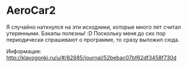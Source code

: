 # AeroCar2

Я случайно наткнулся на эти исходники, которые много лет считал утерянными. Бэкапы полезны! :D
Поскольку меня до сих пор периодически спрашивают о программе, то сразу выложил сюда.

Информация: http://klavogonki.ru/u/#/82885/journal/52bebac07bf62df3458f730d
